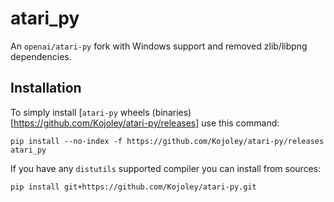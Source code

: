 # atari_py

An `openai/atari-py` fork with Windows support and removed zlib/libpng dependencies.

## Installation

To simply install [`atari-py` wheels (binaries)[https://github.com/Kojoley/atari-py/releases] use this command:

```pip install --no-index -f https://github.com/Kojoley/atari-py/releases atari_py```

If you have any `distutils` supported compiler you can install from sources:

```pip install git+https://github.com/Kojoley/atari-py.git```
